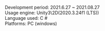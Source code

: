 Development period: 2021.6.27 ~ 2021.08.27  
Usage engine: Unity3\2D(2020.3.24f1 (LTS))  
Language used: C #  
Platforms: PC (windows)  
